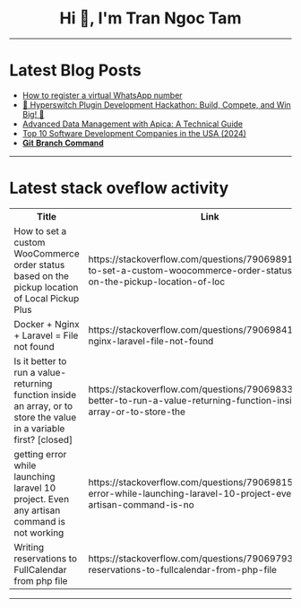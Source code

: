 <h1 align="center">Hi 👋, I'm Tran Ngoc Tam</h1>

---

# Latest Blog Posts 
<!-- BLOG-POST-LIST:START -->
- [How to register a virtual WhatsApp number](https://dev.to/whapicloud/how-to-register-a-virtual-whatsapp-number-5fp1)
- [🚀 Hyperswitch Plugin Development Hackathon: Build, Compete, and Win Big! 🚀](https://dev.to/hyperswitchio/hyperswitch-plugin-development-hackathon-build-compete-and-win-big-nnb)
- [Advanced Data Management with Apica: A Technical Guide](https://dev.to/apicaascent/advanced-data-management-with-apica-a-technical-guide-1dne)
- [Top 10 Software Development Companies in the USA &lpar;2024&rpar;](https://dev.to/jonmiller/top-10-software-development-companies-in-the-us-2024-fm4)
- [𝐆𝐢𝐭 𝐁𝐫𝐚𝐧𝐜𝐡 𝐂𝐨𝐦𝐦𝐚𝐧𝐝](https://dev.to/meghasharmaaaa/-3km3)
<!-- BLOG-POST-LIST:END -->

---

# Latest stack oveflow activity
<table>
  <tr><th>Title</th><th>Link</th></tr>
  <!-- STACKOVERFLOW:START --><tr><td>How to set a custom WooCommerce order status based on the pickup location of Local Pickup Plus</td><td>https://stackoverflow.com/questions/79069891/how-to-set-a-custom-woocommerce-order-status-based-on-the-pickup-location-of-loc</td></tr><tr><td>Docker + Nginx + Laravel = File not found</td><td>https://stackoverflow.com/questions/79069841/docker-nginx-laravel-file-not-found</td></tr><tr><td>Is it better to run a value-returning function inside an array, or to store the value in a variable first? [closed]</td><td>https://stackoverflow.com/questions/79069833/is-it-better-to-run-a-value-returning-function-inside-an-array-or-to-store-the</td></tr><tr><td>getting error while launching laravel 10 project. Even any artisan command is not working</td><td>https://stackoverflow.com/questions/79069815/getting-error-while-launching-laravel-10-project-even-any-artisan-command-is-no</td></tr><tr><td>Writing reservations to FullCalendar from php file</td><td>https://stackoverflow.com/questions/79069793/writing-reservations-to-fullcalendar-from-php-file</td></tr><!-- STACKOVERFLOW:END -->
</table>

---


